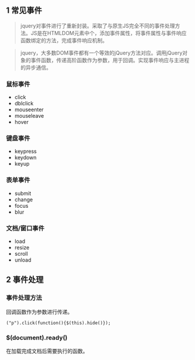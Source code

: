 ## 1 常见事件
> jquery对事件进行了重新封装。采取了与原生JS完全不同的事件处理方法。JS是在HTMLDOM元素中个，添加事件属性，将事件属性与事件响应函数绑定的方法，完成事件响应机制。

> jquery，大多数DOM事件都有一个等效的jQuery方法对应。调用jQuery对象的事件函数，传递高阶函数作为参数，用于回调。实现事件响应与主进程的异步通信。
### 鼠标事件

* click
* dblclick
* mouseenter
* mouseleave
* hover

### 键盘事件

* keypress
* keydown
* keyup


### 表单事件
* submit
* change
* focus
* blur

### 文档/窗口事件
* load
* resize
* scroll
* unload

## 2 事件处理
### 事件处理方法
 回调函数作为参数进行传递。

```
("p").click(function(){$(this).hide()});
```
### $(document).ready()

在加载完成文档后需要执行的函数。

